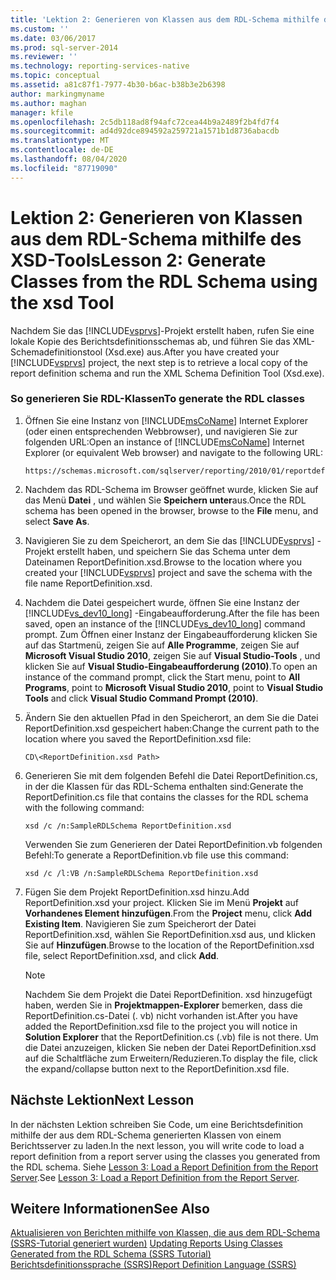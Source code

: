 ```yaml
---
title: 'Lektion 2: Generieren von Klassen aus dem RDL-Schema mithilfe des XSD-Tools | Microsoft-Dokumentation'
ms.custom: ''
ms.date: 03/06/2017
ms.prod: sql-server-2014
ms.reviewer: ''
ms.technology: reporting-services-native
ms.topic: conceptual
ms.assetid: a81c87f1-7977-4b30-b6ac-b38b3e2b6398
author: markingmyname
ms.author: maghan
manager: kfile
ms.openlocfilehash: 2c5db118ad8f94afc72cea44b9a2489f2b4fd7f4
ms.sourcegitcommit: ad4d92dce894592a259721a1571b1d8736abacdb
ms.translationtype: MT
ms.contentlocale: de-DE
ms.lasthandoff: 08/04/2020
ms.locfileid: "87719090"
---
```

# <a name="lesson-2-generate-classes-from-the-rdl-schema-using-the-xsd-tool"></a><span data-ttu-id="5b210-102">Lektion 2: Generieren von Klassen aus dem RDL-Schema mithilfe des XSD-Tools</span><span class="sxs-lookup"><span data-stu-id="5b210-102">Lesson 2: Generate Classes from the RDL Schema using the xsd Tool</span></span>
  <span data-ttu-id="5b210-103">Nachdem Sie das [!INCLUDE[vsprvs](../includes/vsprvs-md.md)]-Projekt erstellt haben, rufen Sie eine lokale Kopie des Berichtsdefinitionsschemas ab, und führen Sie das XML-Schemadefinitionstool (Xsd.exe) aus.</span><span class="sxs-lookup"><span data-stu-id="5b210-103">After you have created your [!INCLUDE[vsprvs](../includes/vsprvs-md.md)] project, the next step is to retrieve a local copy of the report definition schema and run the XML Schema Definition Tool (Xsd.exe).</span></span>  
  
### <a name="to-generate-the-rdl-classes"></a><span data-ttu-id="5b210-104">So generieren Sie RDL-Klassen</span><span class="sxs-lookup"><span data-stu-id="5b210-104">To generate the RDL classes</span></span>  
  
1.  <span data-ttu-id="5b210-105">Öffnen Sie eine Instanz von [!INCLUDE[msCoName](../includes/msconame-md.md)] Internet Explorer (oder einen entsprechenden Webbrowser), und navigieren Sie zur folgenden URL:</span><span class="sxs-lookup"><span data-stu-id="5b210-105">Open an instance of [!INCLUDE[msCoName](../includes/msconame-md.md)] Internet Explorer (or equivalent Web browser) and navigate to the following URL:</span></span>  
  
    ```  
    https://schemas.microsoft.com/sqlserver/reporting/2010/01/reportdefinition/ReportDefinition.xsd  
    ```  
  
2.  <span data-ttu-id="5b210-106">Nachdem das RDL-Schema im Browser geöffnet wurde, klicken Sie auf das Menü **Datei** , und wählen Sie **Speichern unter**aus.</span><span class="sxs-lookup"><span data-stu-id="5b210-106">Once the RDL schema has been opened in the browser, browse to the **File** menu, and select **Save As**.</span></span>  
  
3.  <span data-ttu-id="5b210-107">Navigieren Sie zu dem Speicherort, an dem Sie das [!INCLUDE[vsprvs](../includes/vsprvs-md.md)] -Projekt erstellt haben, und speichern Sie das Schema unter dem Dateinamen ReportDefinition.xsd.</span><span class="sxs-lookup"><span data-stu-id="5b210-107">Browse to the location where you created your [!INCLUDE[vsprvs](../includes/vsprvs-md.md)] project and save the schema with the file name ReportDefinition.xsd.</span></span>  
  
4.  <span data-ttu-id="5b210-108">Nachdem die Datei gespeichert wurde, öffnen Sie eine Instanz der [!INCLUDE[vs_dev10_long](../includes/vs-dev10-long-md.md)] -Eingabeaufforderung.</span><span class="sxs-lookup"><span data-stu-id="5b210-108">After the file has been saved, open an instance of the [!INCLUDE[vs_dev10_long](../includes/vs-dev10-long-md.md)] command prompt.</span></span> <span data-ttu-id="5b210-109">Zum Öffnen einer Instanz der Eingabeaufforderung klicken Sie auf das Startmenü, zeigen Sie auf **Alle Programme**, zeigen Sie auf **Microsoft Visual Studio 2010**, zeigen Sie auf **Visual Studio-Tools** , und klicken Sie auf **Visual Studio-Eingabeaufforderung (2010)**.</span><span class="sxs-lookup"><span data-stu-id="5b210-109">To open an instance of the command prompt, click the Start menu, point to **All Programs**, point to **Microsoft Visual Studio 2010**, point to **Visual Studio Tools** and click **Visual Studio Command Prompt (2010)**.</span></span>  
  
5.  <span data-ttu-id="5b210-110">Ändern Sie den aktuellen Pfad in den Speicherort, an dem Sie die Datei ReportDefinition.xsd gespeichert haben:</span><span class="sxs-lookup"><span data-stu-id="5b210-110">Change the current path to the location where you saved the ReportDefinition.xsd file:</span></span>  
  
     `CD\<ReportDefinition.xsd Path>`  
  
6.  <span data-ttu-id="5b210-111">Generieren Sie mit dem folgenden Befehl die Datei ReportDefinition.cs, in der die Klassen für das RDL-Schema enthalten sind:</span><span class="sxs-lookup"><span data-stu-id="5b210-111">Generate the ReportDefinition.cs file that contains the classes for the RDL schema with the following command:</span></span>  
  
     `xsd /c /n:SampleRDLSchema ReportDefinition.xsd`  
  
     <span data-ttu-id="5b210-112">Verwenden Sie zum Generieren der Datei ReportDefinition.vb folgenden Befehl:</span><span class="sxs-lookup"><span data-stu-id="5b210-112">To generate a ReportDefinition.vb file use this command:</span></span>  
  
     `xsd /c /l:VB /n:SampleRDLSchema ReportDefinition.xsd`  
  
7.  <span data-ttu-id="5b210-113">Fügen Sie dem Projekt ReportDefinition.xsd hinzu.</span><span class="sxs-lookup"><span data-stu-id="5b210-113">Add ReportDefinition.xsd your project.</span></span> <span data-ttu-id="5b210-114">Klicken Sie im Menü **Projekt** auf **Vorhandenes Element hinzufügen**.</span><span class="sxs-lookup"><span data-stu-id="5b210-114">From the **Project** menu, click **Add Existing Item**.</span></span> <span data-ttu-id="5b210-115">Navigieren Sie zum Speicherort der Datei ReportDefinition.xsd, wählen Sie ReportDefinition.xsd aus, und klicken Sie auf **Hinzufügen**.</span><span class="sxs-lookup"><span data-stu-id="5b210-115">Browse to the location of the ReportDefinition.xsd file, select ReportDefinition.xsd, and click **Add**.</span></span>  
  
    > [!NOTE]  
    >  <span data-ttu-id="5b210-116">Nachdem Sie dem Projekt die Datei ReportDefinition. xsd hinzugefügt haben, werden Sie in **Projektmappen-Explorer** bemerken, dass die ReportDefinition.cs-Datei (. vb) nicht vorhanden ist.</span><span class="sxs-lookup"><span data-stu-id="5b210-116">After you have added the ReportDefinition.xsd file to the project you will notice in **Solution Explorer** that the ReportDefinition.cs (.vb) file is not there.</span></span> <span data-ttu-id="5b210-117">Um die Datei anzuzeigen, klicken Sie neben der Datei ReportDefinition.xsd auf die Schaltfläche zum Erweitern/Reduzieren.</span><span class="sxs-lookup"><span data-stu-id="5b210-117">To display the file, click the expand/collapse button next to the ReportDefinition.xsd file.</span></span>  
  
## <a name="next-lesson"></a><span data-ttu-id="5b210-118">Nächste Lektion</span><span class="sxs-lookup"><span data-stu-id="5b210-118">Next Lesson</span></span>  
 <span data-ttu-id="5b210-119">In der nächsten Lektion schreiben Sie Code, um eine Berichtsdefinition mithilfe der aus dem RDL-Schema generierten Klassen von einem Berichtsserver zu laden.</span><span class="sxs-lookup"><span data-stu-id="5b210-119">In the next lesson, you will write code to load a report definition from a report server using the classes you generated from the RDL schema.</span></span> <span data-ttu-id="5b210-120">Siehe [Lesson 3: Load a Report Definition from the Report Server](../../2014/tutorials/lesson-3-load-a-report-definition-from-the-report-server.md).</span><span class="sxs-lookup"><span data-stu-id="5b210-120">See [Lesson 3: Load a Report Definition from the Report Server](../../2014/tutorials/lesson-3-load-a-report-definition-from-the-report-server.md).</span></span>  
  
## <a name="see-also"></a><span data-ttu-id="5b210-121">Weitere Informationen</span><span class="sxs-lookup"><span data-stu-id="5b210-121">See Also</span></span>  
 <span data-ttu-id="5b210-122">[Aktualisieren von Berichten mithilfe von Klassen, die aus dem RDL-Schema &#40;SSRS-Tutorial generiert wurden&#41;](../../2014/tutorials/updating-reports-using-classes-generated-from-the-rdl-schema-ssrs-tutorial.md) </span><span class="sxs-lookup"><span data-stu-id="5b210-122">[Updating Reports Using Classes Generated from the RDL Schema &#40;SSRS Tutorial&#41;](../../2014/tutorials/updating-reports-using-classes-generated-from-the-rdl-schema-ssrs-tutorial.md) </span></span>  
 [<span data-ttu-id="5b210-123">Berichtsdefinitionssprache (SSRS)</span><span class="sxs-lookup"><span data-stu-id="5b210-123">Report Definition Language &#40;SSRS&#41;</span></span>](../reporting-services/reports/report-definition-language-ssrs.md)  
  
  
